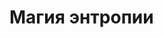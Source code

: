 # Магия энтропии

[//]: # ()
[//]: # (| Название              | Сложности | МП  | Действие | Требование                                                     | Тест                                          | Описание                                                                                                                                                                                                                                                                                                                                                  |)

[//]: # (|-----------------------|-----------|-----|----------|----------------------------------------------------------------|-----------------------------------------------|-----------------------------------------------------------------------------------------------------------------------------------------------------------------------------------------------------------------------------------------------------------------------------------------------------------------------------------------------------------|)

[//]: # (| Болезненная порча     | 14        | 7   | Main     | Порча узявимости                                               | Магия &#40;Энтропия&#41; vs.SP                        | Порча Недуга на цель в 30 ярдах от вас, и на всех кто рядом сними в пределах 10 ярдов. Получает -2 к проверкам против SP до конца боя. Если проходит успешно тест, то штраф -1 а соседние цели игнорируют проклятие. Не стакается.                                                                                                                        |)

[//]: # (| Смертельное проклятие | 19        | 15  | Основное | Смертельная магия                                              | выносливость &#40;конституция&#41; vs.SP              | Цель получает немедленно 2д6+Магия урона , и 1д6+Магия урона каждый раунд. Длительность равна уровню Магии. Так же цель не может получать лечение пока проклята. Если цель успешно прошла тест получает 1д6 урона каждый раунд, может лечится                                                                                                             |)

[//]: # (| Слепота               | 11        | 2   | Основное |                                                                | сила воли &#40;самодисциплина&#41; vs.SP              | Вы ослепляете цель в 10 ярдах от вас. Если цель успешно прошла проверку то получает -1 ко всем проверкам способностей до конца раунда. Если провалила пропускает ход. Штраф сохраняется.                                                                                                                                                                  |)

[//]: # (| Смертельное облако    | 21        | 20+ | Основное | Смертельное проклятие                                          | выносливость &#40;конституция&#41; vs.SP              | Заклинание создает облако радиусов в 6 ярдов с центром до 50 ярдов от вас. Все кто находятся в нем получают 3д6+Магия урона в начале их хода. Если прошли тест то получают 2д6 урона. Продление стоит 10МП и свободное действие                                                                                                                           |)

[//]: # (| Смертельное сглаз     | 19        | 17  | Основное | Отводящая порча                                                | Магия &#40;Энтропия&#41; или сила воли &#40;мораль&#41; vs.SP | Атакуя проклятую цель вы получаете +3 к атаке +3 к урону , и ваши удары генерируют 2SP даже если не выпала пара. Длительность равно уровню Магии. Прекратить действие сглаза цель может выполнив тест.                                                                                                                                                    |)

[//]: # (| Смертельная магия     | 15        | 7   | Основное | Вытягивание жизни                                              |                                               | Любое существо умершее в пределах 6 ярдов от вас лечит вас на кол-во жизней равное Телосложению умершего &#40;минимум 1&#41;. Не сочетается с death syphon Длительность = уровню Магии                                                                                                                                                                            |)

[//]: # (| Вытягивание жизни     | 12        | 4   | Основное |                                                                | выносливость &#40;конституция&#41; vs.SP              | Нанесите цели в 10 ярдах от вас 1д6+Магия урона, и полечитесь на кол-во нанесенного урона. Если цель прошла тест, наносится только 1д6 урона.                                                                                                                                                                                                             |)

[//]: # (| Галлюцинации          | 15        | 15  | 1 min    | талант Магия Энтропии &#40;Подмастерье&#41;                            | восприятие &#40;слух, зрение, oбоняние&#41; vs.SP     | Вы насылаете на цель галлюцинацию. Качество галлюцинации зависит от вашей Магии. Поддержание стоит свободное действие . Каждый раунд цель должна пройти проверку. Прикосновение к галлюцинации автоматически развивает ее. Поддержание каждой дополнительной цели стоит 5мп.                                                                              |)

[//]: # (| Метка медлительности  | 19        | 21  | Основное | специлизация Некромантия, талант Магия Энтропии &#40;подмастрерье&#41; | выносливость &#40;конституция&#41; vs. SP             | Проклятая цель получает 2д6+Сила Воли урона. Длительность равна уровню Магии. Пройдя тест цель может прекратить действие проклятия. Если проклятая цель умерла, то сразу же восстает под вашим управлением. Имеет те же хар-ки и бонус атаки\урона +2. Кол-во раундов равно 2 х Сила Воли.                                                                |)

[//]: # (| Энтропическое облако  | 19        | 20  | Основное | талант Магия Энтропии &#40;Мастер&#41;                                 | Магия &#40;Энтропия&#41; vs.SP                        | В 20 ярдах от вас все союзники получают +2 к атаке и +1sp к генерируемым приемам. В то время как противники получают -2 к атаке и -1sp, если не пройдут проверку.                                                                                                                                                                                         |)

[//]: # (| Ужас                  | 17        | 8   | Основное | Слепота                                                        | сила воли &#40;Отвага&#41; vs.SP                      | В цель в 20 ярдах от вас вселяется ужас. Цель обязана проходить проверку в начале своего хода чтобы снять наваждение, иначе пропускает ход.                                                                                                                                                                                                               |)

[//]: # (| Массовый паралич      | 21        | 22  | Основное | Миазма                                                         | выносливость &#40;конституция&#41; vs.SP              | Вы насылаете паралич на каждого противника в 20 метрах от вас. Если цель не прошла тест то она парализована. Если прошла то теряет бонус Ловкости из скорости. Пока не пройдет тест снова или по окончанию заклинания. Парализованные цели в начале своего хода снова проходят тест , иначе остаются парализованными на кол-во раундов равное вашей Магии |)

[//]: # (| Миазма                | 15        | 8   | Основное | Паралич                                                        | выносливость &#40;конституция&#41; vs.SP              | Все противники в радиусе 10 ярдов от вас получают штраф -2 к защите -2 к атаке, если не пройдут проверку. Проверку проходят каждый раунд, пока длится эффект миазмы. Продление 2мп и свободное действие.                                                                                                                                                  |)

[//]: # (| Сон                   | 19        | 15  | Основное | Ужас                                                           | сила воли &#40;самодисциплина&#41; vs.SP              | Все противники в зоне 10 ярдов от точки до 30 ярдов от вас засыпают если не пройдут тест. Спящие цели имеют защиту 10 и просыпают сразу после получения урона.                                                                                                                                                                                            |)

[//]: # (| Порча уязвимости      | 12        | 4   | Основное |                                                                | Магия &#40;Энтропия&#41; vs.SP                        | Проклятая цель в пределах 20 ярдов цель получает штраф -1 к защите и -2 проверкам против SP. Не стакается. Действует до конца боя. Если прошла проверку то штраф только к защите.                                                                                                                                                                         |)

[//]: # (| Ходячий кошмар        | 17        | 20  | Основное | Сон                                                            | сила воли &#40;самодисциплина&#41; vs.SP              | Насылаете кошмар наяву на цель в 20 ярдах от вас. Цель должна пройти проверку иначе начинает атаковать ваших врагов. Если цель уже спала, то получает штраф -3 к первоначальной проверке. Длится пока не пройдет проверку в начале своего хода.                                                                                                           |)

[//]: # (| Отводящая порча       | 15        | 10  | Основное | Болезненная порча                                              | Магия &#40;Энтропия&#41; or сила воли &#40;coUrAgE&#41; vs.SP | Проклятая цель в 30 метрах от вас получает штраф к атакам -2 и не генерирует очки приемов в течении кол-ва раундов равное уровню Магии. Цель может прекратить действие пройдя тест.                                                                                                                                                                       |)

[//]: # (| Паралич               | 16        | 7   | Основное | Слабость                                                       | выносливость &#40;конституция&#41; vs.SP              | Если цель в 30 ярдах от вас не прошла проверку то она парализована, и теряет из защиты бонус ловкости. Каждый раунд она пытается сбросить паралич проходя тест.                                                                                                                                                                                           |)

[//]: # (| Слабость              | 11        | 3   | Основное |                                                                | Магия &#40;Дух&#41; vs.SP                             | Вы накладываете порчу на цель в 20 ярдах от вас. Она получает штраф -1 к силе и -5 к скорости на количество раундов равное значению DD. Если цель прошла проверку то получает штраф только к скорости                                                                                                                                                     |)
